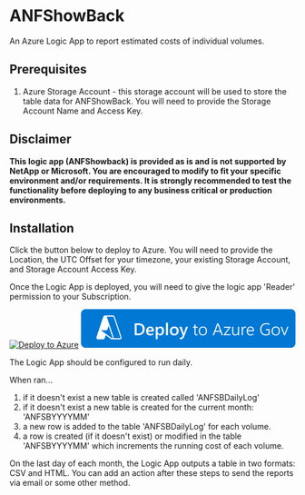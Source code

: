 # ANFShowBack

An Azure Logic App to report estimated costs of individual volumes.

## Prerequisites

1. Azure Storage Account - this storage account will be used to store the table data for ANFShowBack. You will need to provide the Storage Account Name and Access Key.

## **Disclaimer**

**This logic app (ANFShowback) is provided as is and is not supported by NetApp or Microsoft. You are encouraged to modify to fit your specific environment and/or requirements. It is strongly recommended to test the functionality before deploying to any business critical or production environments.**

## Installation

Click the button below to deploy to Azure. You will need to provide the Location, the UTC Offset for your timezone, your existing Storage Account, and Storage Account Access Key.

Once the Logic App is deployed, you will need to give the logic app 'Reader' permission to your Subscription.

[![Deploy to Azure](https://aka.ms/deploytoazurebutton)](https://portal.azure.com/#create/Microsoft.Template/uri/https%3A%2F%2Fraw.githubusercontent.com%2FANFTechTeam%2FANFShowBack%2Fmaster%2Fanfshowback.json)
[![Deploy to Azure Gov](https://raw.githubusercontent.com/Azure/azure-quickstart-templates/master/1-CONTRIBUTION-GUIDE/images/deploytoazuregov.svg)](https://portal.azure.com/#create/Microsoft.Template/uri/https%3A%2F%2Fraw.githubusercontent.com%2FANFTechTeam%2FANFShowBack%2Fmaster%2Fanfshowback_usgov.json)

The Logic App should be configured to run daily.

When ran...

 1. if it doesn't exist a new table is created called 'ANFSBDailyLog'
 2. if it doesn't exist a new table is created for the current month: 'ANFSBYYYYMM'
 3. a new row is added to the table 'ANFSBDailyLog' for each volume.
 4. a row is created (if it doesn't exist) or modified in the table 'ANFSBYYYYMM' which increments the running cost of each volume.

On the last day of each month, the Logic App outputs a table in two formats: CSV and HTML. You can add an action after these steps to send the reports via email or some other method.

